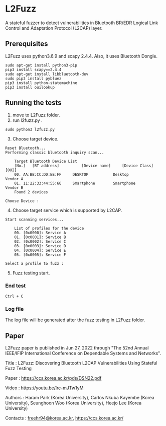 # L2Fuzz

A stateful fuzzer to detect vulnerabilities in Bluetooth BR/EDR Logical Link Control and Adaptation Protocol (L2CAP) layer.


## Prerequisites

L2Fuzz uses python3.6.9 and scapy 2.4.4. Also, it uses Bluetooth Dongle.

```
sudo apt-get install python3-pip
pip3 install scapy==2.4.4
sudo apt-get install libbluetooth-dev
sudo pip3 install pybluez
pip3 install python-statemachine
pip3 install ouilookup
```

## Running the tests

1. move to L2Fuzz folder.
2. run l2fuzz.py .
```
sudo python3 l2fuzz.py
```
3. Choose target device.
```
Reset Bluetooth...
Performing classic bluetooth inquiry scan...

	Target Bluetooth Device List
	[No.]	[BT address]		  [Device name]		[Device Class]	  	[OUI]
	00.	AA:BB:CC:DD:EE:FF	  DESKTOP       	Desktop   	      	Vendor A
	01.	11:22:33:44:55:66	  Smartphone    	Smartphone	      	Vendor B
	Found 2 devices

Choose Device : 
```
4. Choose target service which is supported by L2CAP.

```
Start scanning services...

	List of profiles for the device
	00. [0x0000]: Service A
	01. [0x0001]: Service B
	02. [0x0002]: Service C
	03. [0x0003]: Service D
	04. [0x0004]: Service E
	05. [0x0005]: Service F
	
Select a profile to fuzz : 
```
5. Fuzz testing start.

### End test

```
Ctrl + C
```

### Log file

The log file will be generated after the fuzz testing in L2Fuzz folder.

## Paper

L2Fuzz paper is published in Jun 27, 2022 through "The 52nd Annual IEEE/IFIP International Conference on Dependable Systems and Networks".

Title : L2Fuzz: Discovering Bluetooth L2CAP Vulnerabilities Using Stateful Fuzz Testing

Paper : https://ccs.korea.ac.kr/pds/DSN22.pdf

Video : https://youtu.be/lrc-mJTw1yM

Authors : Haram Park (Korea University), Carlos Nkuba Kayembe (Korea University), Seunghoon Woo (Korea University), Heejo Lee (Korea University)

Contacts : freehr94@korea.ac.kr, https://ccs.korea.ac.kr/
